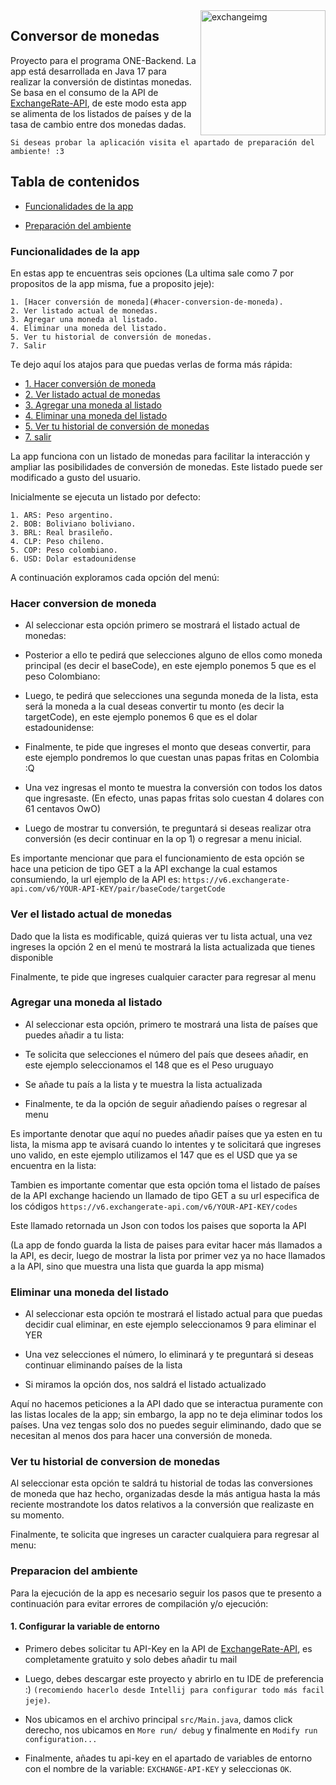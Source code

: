 <img  alt="exchangeimg" width="200px" height="200px" align="right" src="https://images.vexels.com/media/users/3/146882/isolated/preview/7525685ed67fa782b7d851273e1264c7-cambio-de-divisas.png" >

## Conversor de monedas

Proyecto para el programa ONE-Backend. La app está desarrollada en Java 17 para realizar la conversión de distintas monedas. Se basa en el consumo de la API de [ExchangeRate-API](https://www.exchangerate-api.com/), de este modo esta app se alimenta de los listados de países y de la tasa de cambio entre dos monedas dadas.

`Si deseas probar la aplicación visita el apartado de preparación del ambiente! :3`

## Tabla de contenidos

- [Funcionalidades de la app](#funcionalidades-de-la-app)

- [Preparación del ambiente](#preparacion-del-ambiente)

### Funcionalidades de la app

En estas app te encuentras seis opciones (La ultima sale como 7 por propositos de la app misma, fue a proposito jeje):

    1. [Hacer conversión de moneda](#hacer-conversion-de-moneda).
    2. Ver listado actual de monedas.
    3. Agregar una moneda al listado.
    4. Eliminar una moneda del listado.
    5. Ver tu historial de conversión de monedas.
    7. Salir
    
Te dejo aquí los atajos para que puedas verlas de forma más rápida:

- [1. Hacer conversión de moneda](#hacer-conversion-de-moneda)
- [2. Ver listado actual de monedas](#ver-el-listado-actual-de-monedas)
- [3. Agregar una moneda al listado](#agregar-una-moneda-al-listado)
- [4. Eliminar una moneda del listado](#eliminar-una-moneda-del-listado)
- [5. Ver tu historial de conversión de monedas](#ver-tu-historial-de-conversion-de-monedas)
- [7. salir](#salir) 
    
La app funciona con un listado de monedas para facilitar la interacción y ampliar las posibilidades de conversión de monedas. Este listado puede ser modificado a gusto del usuario.

Inicialmente se ejecuta un listado por defecto:

    1. ARS: Peso argentino.
    2. BOB: Boliviano boliviano.
    3. BRL: Real brasileño.
    4. CLP: Peso chileno.
    5. COP: Peso colombiano.
    6. USD: Dolar estadounidense

A continuación exploramos cada opción del menú:

### Hacer conversion de moneda

- Al seleccionar esta opción primero se mostrará el listado actual de monedas:



- Posterior a ello te pedirá que selecciones alguno de ellos como moneda principal (es decir el baseCode), en este ejemplo ponemos 5 que es el peso Colombiano:




- Luego, te pedirá que selecciones una segunda moneda de la lista, esta será la moneda a la cual deseas convertir tu monto (es decir la targetCode), en este ejemplo ponemos 6 que es el dolar estadounidense:


- Finalmente, te pide que ingreses el monto que deseas convertir, para este ejemplo pondremos lo que cuestan unas papas fritas en Colombia :Q



- Una vez ingresas el monto te muestra la conversión con todos los datos que ingresaste. (En efecto, unas papas fritas solo cuestan 4 dolares con 61 centavos OwO)


- Luego de mostrar tu conversión, te preguntará si deseas realizar otra conversión (es decir continuar en la op 1) o regresar a menu inicial.



Es importante mencionar que para el funcionamiento de esta opción se hace una peticion de tipo GET a la API exchange la cual estamos consumiendo, la url ejemplo de la API es: `https://v6.exchangerate-api.com/v6/YOUR-API-KEY/pair/baseCode/targetCode`


### Ver el listado actual de monedas

Dado que la lista es modificable, quizá quieras ver tu lista actual, una vez ingreses la opción 2 en el menú te mostrará la lista actualizada que tienes disponible


Finalmente, te pide que ingreses cualquier caracter para regresar al menu



### Agregar una moneda al listado

- Al seleccionar esta opción, primero te mostrará una lista de países que puedes añadir a tu lista:

- Te solicita que selecciones el número del país que desees añadir, en este ejemplo seleccionamos el 148 que es el Peso uruguayo

- Se añade tu país a la lista y te muestra la lista actualizada

- Finalmente, te da la opción de seguir añadiendo países o regresar al menu

Es importante denotar que aquí no puedes añadir países que ya esten en tu lista, la misma app te avisará cuando lo intentes y te solicitará que ingreses uno valido, en este ejemplo utilizamos el 147 que es el USD que ya se encuentra en la lista:

Tambien es importante comentar que esta opción toma el listado de países de la API exchange haciendo un llamado de tipo GET a su url especifica de los códigos `https://v6.exchangerate-api.com/v6/YOUR-API-KEY/codes`

Este llamado retornada un Json con todos los paises que soporta la API


(La app de fondo guarda la lista de paises para evitar hacer más llamados a la API, es decir, luego de mostrar la lista por primer vez ya no hace llamados a la API, sino que muestra una lista que guarda la app misma)

### Eliminar una moneda del listado

- Al seleccionar esta opción te mostrará el listado actual para que puedas decidir cual eliminar, en este ejemplo seleccionamos 9 para eliminar el YER


- Una vez selecciones el número, lo eliminará y te preguntará si deseas continuar eliminando países de la lista


- Si miramos la opción dos, nos saldrá el listado actualizado


Aquí no hacemos peticiones a la API dado que se interactua puramente con las listas locales de la app; sin embargo, la app no te deja eliminar todos los países. Una vez tengas solo dos no puedes seguir eliminando, dado que se necesitan al menos dos para hacer una conversión de moneda.


### Ver tu historial de conversion de monedas

Al seleccionar esta opción te saldrá tu historial de todas las conversiones de moneda que haz hecho, organizadas desde la más antigua hasta la más reciente mostrandote los datos relativos a la conversión que realizaste en su momento.

Finalmente, te solicita que ingreses un caracter cualquiera para regresar al menu:


### Preparacion del ambiente

Para la ejecución de la app es necesario seguir los pasos que te presento a continuación para evitar errores de compilación y/o ejecución:

#### 1. Configurar la variable de entorno

- Primero debes solicitar tu API-Key en la API de [ExchangeRate-API](https://www.exchangerate-api.com/), es completamente gratuito y solo debes añadir tu mail

- Luego, debes descargar este proyecto y abrirlo en tu IDE de preferencia :) `(recomiendo hacerlo desde Intellij para configurar todo más facil jeje)`.
- Nos ubicamos en el archivo principal `src/Main.java`, damos click derecho, nos ubicamos en `More run/ debug` y finalmente en `Modify run configuration...`

- Finalmente, añades tu api-key en el apartado de variables de entorno con el nombre de la variable: `EXCHANGE-API-KEY` y seleccionas `OK`.


